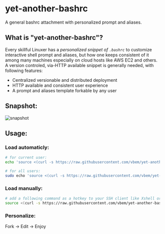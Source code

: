 # yet-another-bashrc
A general bashrc attachment with personalized prompt and aliases.

## What is "yet-another-bashrc"?
Every skillful Linuxer has a *personalized snippet of `.bashrc`* to customize interactive shell prompt and aliases, but how one keeps consistent of it among many machines especially on cloud hosts like AWS EC2 and others. A version controled, via-HTTP available snippet is generally needed, with following features:
- Centralized versionable and distributed deployment
- HTTP available and consistent user experience
- A prompt and aliases template forkable by any user

## Snapshot:
![snapshot](https://raw.githubusercontent.com/vbem/remote-bashrc/master/img/snapshot.png)

## Usage:
### Load automaticly:
```sh
# for current user:
echo 'source <(curl -s https://raw.githubusercontent.com/vbem/yet-another-bashrc/master/bashrc.sh)' >> ~/.bashrc

# for all users:
sudo echo 'source <(curl -s https://raw.githubusercontent.com/vbem/yet-another-bashrc/master/bashrc.sh)'  >> /etc/bashrc
```

### Load manually:
```sh
# add a following command as a hotkey to your SSH client like Xshell or Putty and etc.
source <(curl -s https://raw.githubusercontent.com/vbem/yet-another-bashrc/master/bashrc.sh)
```

### Personalize:
Fork -> Edit -> Enjoy
